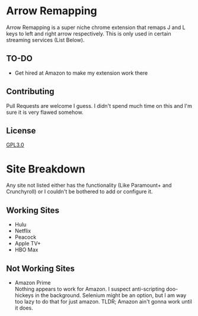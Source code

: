# Arrow Remapping

Arrow Remapping is a super niche chrome extension that remaps J and L keys to left and right arrow respectively. This is only used in certain streaming services (List Below).

## TO-DO
- Get hired at Amazon to make my extension work there

## Contributing
Pull Requests are welcome I guess. I didn't spend much time on this and I'm sure it is very flawed somehow.

## License

[GPL3.0](https://www.gnu.org/licenses/gpl-3.0.en.html)

# Site Breakdown
Any site not listed either has the functionality (Like Paramount+ and Crunchyroll) or I couldn't be bothered to add or configure it.
## Working Sites
- Hulu  
- Netflix   
- Peacock   
- Apple TV+     
- HBO Max

## Not Working Sites
  - Amazon Prime  
Nothing appears to work for Amazon. I suspect anti-scripting doo-hickeys in the background. Selenium might be an option, but I am way too lazy to do that for just amazon. TLDR; Amazon ain't gonna work until it does.